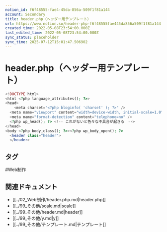 ```yaml
---
notion_id: f6f48555-fae4-45da-856a-509f1f81a144
account: Secondary
title: header.php（ヘッダー用テンプレート）
url: https://www.notion.so/header-php-f6f48555fae445da856a509f1f81a144
created_time: 2022-05-08T23:54:00.000Z
last_edited_time: 2022-05-08T23:54:00.000Z
sync_status: placeholder
sync_time: 2025-07-12T15:01:47.506902
---
```

# header.php（ヘッダー用テンプレート）

```php
<!DOCTYPE html>
<html <?php language_attributes(); ?>>
<head>
	<meta charset="<?php bloginfo( 'charset' ); ?>" />
  <meta name="viewport" content="width=device-width, initial-scale=1.0" />
  <meta name="format-detection" content="telephone=no" />
  <?php wp_head(); ?> <!-- これがないと色々な不具合が起きる　-->
</head>
<body <?php body_class(); ?>><?php wp_body_open(); ?>
  <header class="header">
  </header>
```

## タグ

#Web制作 

## 関連ドキュメント

- [[../02_Web制作/header.php.md|header.php]]
- [[../99_その他/scale.md|scale]]
- [[../99_その他/header.md|header]]
- [[../99_その他/y.md|y]]
- [[../99_その他/テンプレート.md|テンプレート]]

